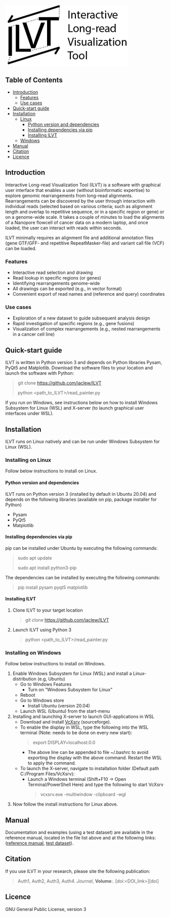 # <img src="https://github.com/jaclew/ILVT/blob/main/logo_full.png" alt="Interactive Long-read Visualization Tool" width="387" height="195" align="middle">

## Table of Contents
* [Introduction](https://github.com/jaclew/ILVT/#introduction)
  * [Features](https://github.com/jaclew/ILVT/#features)
  * [Use cases](https://github.com/jaclew/ILVT/#use-cases)
* [Quick-start guide](https://github.com/jaclew/ILVT/#quick-start-guide)
* [Installation](https://github.com/jaclew/ILVT/#installation)
  * [Linux](https://github.com/jaclew/ILVT/#installing-on-linux)
    * [Python version and dependencies](https://github.com/jaclew/ILVT/#python-version-and-dependencies)
    * [Installing dependencies via pip](https://github.com/jaclew/ILVT/#installing-dependencies-via-pip)
    * [Installing ILVT](https://github.com/jaclew/ILVT/#installing-ILVT)
  * [Windows](https://github.com/jaclew/ILVT/#installing-on-windows)
* [Manual](https://github.com/jaclew/ILVT/#manual)
* [Citation](https://github.com/jaclew/ILVT/#citation)
* [Licence](https://github.com/jaclew/ILVT/#licence)


## Introduction
Interactive Long-read Visualization Tool (ILVT) is a software with graphical user interface that enables a user (without bioinformatic expertise) to explore genomic rearrangements from long-read alignments. Rearrangements can be discovered by the user through interaction with individual reads (selected based on various criteria; such as alignment length and overlap to repetitive sequence, or in a specific region or gene) or on a genome-wide scale. It takes a couple of minutes to load the alignments of a Nanopore flowcell of cancer data on a modern laptop, and once loaded, the user can interact with reads within seconds.

ILVT minimally requires an alignment file and additional annotation files (gene GTF/GFF- and repetitive RepeatMasker-file) and variant call file (VCF) can be loaded.

### Features
* Interactive read selection and drawing
* Read lookup in specific regions (or genes)
* Identifying rearrangements genome-wide
* All drawings can be exported (e.g., in vector format)
* Convenient export of read names and (reference and query) coordinates

### Use cases
* Exploration of a new dataset to guide subsequent analysis design
* Rapid investigation of specific regions (e.g., gene fusions)
* Visualization of complex rearrangements (e.g., nested rearrangements in a cancer cell line)

## Quick-start guide
ILVT is written in Python version 3 and depends on Python libraries Pysam, PyQt5 and Matplotlib. Download the software files to your location and launch the software with Python:
> git clone https://github.com/jaclew/ILVT
> 
> python <path_to_ILVT>/read_painter.py

If you run on Windows, see instructions below on how to install Windows Subsystem for Linux (WSL) and X-server (to launch graphical user interfaces under WSL).

## Installation
ILVT runs on Linux natively and can be run under Windows Subsystem for Linux (WSL).

### Installing on Linux
Follow below instructions to install on Linux.

#### Python version and dependencies
ILVT runs on Python version 3 (installed by default in Ubuntu 20.04) and depends on the following libraries (available on pip, package installer for Python)
* Pysam 
* PyQt5 
* Matplotlib 

#### Installing dependencies via pip
pip can be installed under Ubuntu by executing the following commands:
  > sudo apt update 
  > 
  > sudo apt install python3-pip 

The dependencies can be installed by executing the following commands:
  > pip install pysam pyqt5 matplotlib

#### Installing ILVT
1. Clone ILVT to your target location
     > git clone https://github.com/jaclew/ILVT
2. Launch ILVT using Python 3
   > python <path_to_ILVT>/read_painter.py

### Installing on Windows
Follow below instructions to install on Windows.
1. Enable Windows Subsystem for Linux (WSL) and install a Linux-distribution (e.g, Ubuntu)
   * Go to Windows Features
     * Turn on “Windows Subsystem for Linux” 
   * Reboot 
   * Go to Windows store
     * Install Ubuntu (version 20.04)
   * Launch WSL (Ubuntu) from the start-menu 
2. Installing and launching X-server to launch GUI-applications in WSL
   * Download and install <a href="https://sourceforge.net/projects/vcxsrv/" target="_blank">VcXsrv</a> (sourceforge).
   * To enable the display in WSL, type the following into the WSL terminal (Note: needs to be done on every new start):
       > export DISPLAY=localhost:0.0
     * The above line can be appended to file ~/.bashrc to avoid exporting the display with the above command. Restart the WSL to apply the command.
   * To launch the X-server, navigate to installation folder (Default path C:/Program Files/VcXsrv):
     * Launch a Windows terminal (Shift+F10 -> Open Terminal/PowerShell Here) and type the following to start VcXsrv
       > vcxsrv.exe -multiwindow -clipboard -wgl
3. Now follow the install instructions for Linux above.

## Manual
Documentation and examples (using a test dataset) are available in the reference manual, located in the file list above and at the following links: (<a href="https://github.com/jaclew/ILVT/raw/main/reference_manual.docx" target="_blank">reference manual</a>, <a href="https://github.com/jaclew/ILVT/tree/main/test_data" target="_blank">test dataset</a>).

## Citation
If you use ILVT in your research, please site the following publication:
> Auth1, Auth2, Auth3, Auth4.
> *Journal*, **Volume**:<pages>. [doi:<DOI_link>][doi]

## Licence
GNU General Public License, version 3
